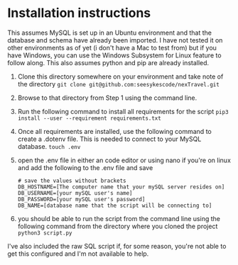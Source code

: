 # Installation instructions

This assumes MySQL is set up in an Ubuntu environment and that the database and schema have already been imported. I have not tested it on other environments as of yet (i don't have a Mac to test from) but if you have Windows, you can use the Windows Subsystem for Linux feature to follow along. This also assumes python and pip are already installed. 

1. Clone this directory somewhere on your environment and take note of the directory
    ```git clone git@github.com:seesykescode/nexTravel.git```



2. Browse to that directory from Step 1 using the command line.


3. Run the following command to install all requirements for the script 
    ```pip3 install --user --requirement requirements.txt```


4. Once all requirements are installed, use the following command to create a .dotenv file. This is needed to connect to your MySQL database. 
    ```touch .env```  



5. open the .env file in either an code editor or using nano if you're on linux and add the following to the .env file and save
    ```
    # save the values without brackets
    DB_HOSTNAME=[The computer name that your mySQL server resides on]
    DB_USERNAME=[your mySQL user's name]
    DB_PASSWORD=[your mySQL user's password]
    DB_NAME=[database name that the script will be connecting to]
    ```


6. you should be able to run the script from the command line using the following command from the directory where you cloned the project
    ```python3 script.py```


I've also included the raw SQL script if, for some reason, you're not able to get this configured and I'm not available to help. 


